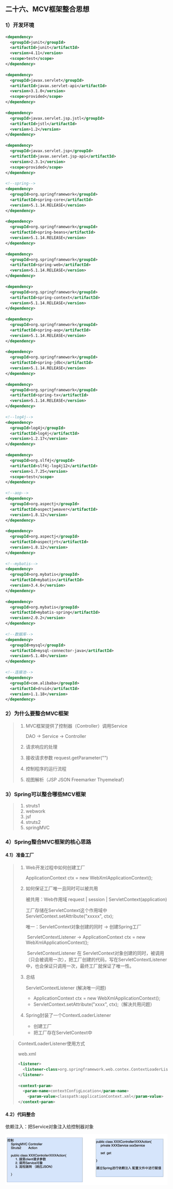 ## 二十六、MCV框架整合思想

### 1）开发环境

```xml
<dependency>
  <groupId>junit</groupId>
  <artifactId>junit</artifactId>
  <version>4.11</version>
  <scope>test</scope>
</dependency>

<dependency>
  <groupId>javax.servlet</groupId>
  <artifactId>javax.servlet-api</artifactId>
  <version>3.1.0</version>
  <scope>provided</scope>
</dependency>

<dependency>
  <groupId>javax.servlet.jsp.jstl</groupId>
  <artifactId>jstl</artifactId>
  <version>1.2</version>
</dependency>

<dependency>
  <groupId>javax.servlet.jsp</groupId>
  <artifactId>javax.servlet.jsp-api</artifactId>
  <version>2.3.1</version>
  <scope>provided</scope>
</dependency>

<!--spring-->
<dependency>
  <groupId>org.springframework</groupId>
  <artifactId>spring-core</artifactId>
  <version>5.1.14.RELEASE</version>
</dependency>

<dependency>
  <groupId>org.springframework</groupId>
  <artifactId>spring-beans</artifactId>
  <version>5.1.14.RELEASE</version>
</dependency>

<dependency>
  <groupId>org.springframework</groupId>
  <artifactId>spring-web</artifactId>
  <version>5.1.14.RELEASE</version>
</dependency>

<dependency>
  <groupId>org.springframework</groupId>
  <artifactId>spring-context</artifactId>
  <version>5.1.14.RELEASE</version>
</dependency>

<dependency>
  <groupId>org.springframework</groupId>
  <artifactId>spring-aop</artifactId>
  <version>5.1.14.RELEASE</version>
</dependency>

<dependency>
  <groupId>org.springframework</groupId>
  <artifactId>spring-jdbc</artifactId>
  <version>5.1.14.RELEASE</version>
</dependency>

<dependency>
  <groupId>org.springframework</groupId>
  <artifactId>spring-tx</artifactId>
  <version>5.1.14.RELEASE</version>
</dependency>

<!--log4j-->
<dependency>
  <groupId>log4j</groupId>
  <artifactId>log4j</artifactId>
  <version>1.2.17</version>
</dependency>

<dependency>
  <groupId>org.slf4j</groupId>
  <artifactId>slf4j-log4j12</artifactId>
  <version>1.7.25</version>
  <scope>test</scope>
</dependency>

<!--aop-->
<dependency>
  <groupId>org.aspectj</groupId>
  <artifactId>aspectjweaver</artifactId>
  <version>1.8.12</version>
</dependency>

<dependency>
  <groupId>org.aspectj</groupId>
  <artifactId>aspectjrt</artifactId>
  <version>1.8.12</version>
</dependency>

<!--mybatis-->
<dependency>
  <groupId>org.mybatis</groupId>
  <artifactId>mybatis</artifactId>
  <version>3.4.6</version>
</dependency>

<dependency>
  <groupId>org.mybatis</groupId>
  <artifactId>mybatis-spring</artifactId>
  <version>2.0.2</version>
</dependency>

<!--数据库-->
<dependency>
  <groupId>mysql</groupId>
  <artifactId>mysql-connector-java</artifactId>
  <version>5.1.48</version>
</dependency>

<!--连接池-->
<dependency>
  <groupId>com.alibaba</groupId>
  <artifactId>druid</artifactId>
  <version>1.1.18</version>
</dependency>
```

### 2）为什么要整合MVC框架

> 1. MVC框架提供了控制器（Controller）调用Service
>
>    DAO -> Service -> Controller
>
> 2. 请求响应的处理
> 3. 接收请求参数    request.getParameter("")
> 4. 控制程序的运行流程
> 5. 视图解析（JSP JSON Freemarker Thyemeleaf）

### 3）Spring可以整合哪些MCV框架

> 1. struts1
> 2. webwork
> 3. jsf
> 4. struts2
> 5. springMVC

### 4）Spring整合MVC框架的核心思路

#### 4.1）准备工厂

> 1. Web开发过程中如何创建工厂
>
>    ApplicationContext ctx = new WebXmlApplicationContext();
>
> 2. 如何保证工厂唯一且同时可以被共用
>
>    被共用：Web作用域 request | session | ServletContext(application)
>
>    工厂存储在ServletContext这个作用域中 ServletContext.setAttribute("xxxxx", ctx);
>
>    唯一：ServletContext对象创建的同时 -> 创建Spring工厂
>
>    ​			  ServletContextListener -> ApplicationContext ctx = new WebXmlApplicationContext();
>
>    ​			  ServletContextListener 在 ServletContext对象创建的同时，被调用（只会被调用一次），把工厂创建的代码，写在ServletContextListener中，也会保证只调用一次，最终工厂就保证了唯一性。
>
> 3. 总结
>
>    ServletContextListener (解决唯一问题)
>
>    - ApplicationContext ctx = new WebXmlApplicationContext();
>    - ServletContext.setAttribute("xxxx", ctx);（解决共用问题）
>
> 4. Spring封装了一个ContextLoaderListener
>    - 创建工厂
>    - 把工厂存在ServletContext中

> ContextLoaderListener使用方式
>
> web.xml
>
> ```xml
> <listener>
> 	<listener-class>org.springframework.web.contex.ContextLoaderListener</listener-class>
> </listener>
> 
> <context-param>
> 	<param-name>contextConfigLocation</param-name>
>     <param-value>classpath:applicationContext.xml</param-value>
> </context-param>
> ```

#### 4.2）代码整合

依赖注入：把Service对象注入给控制器对象

![Spring+MVC](./_Images/Spring+MVC.png)